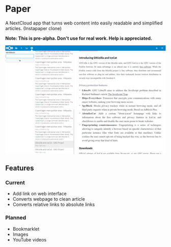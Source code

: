 # Paper
A NextCloud app that turns web content into easily readable and simplified articles. (Instapaper clone)

**Note: This is pre-alpha. Don't use for real work. Help is appreciated.**

![](https://github.com/andreasjacobsen93/Paper/raw/master/screenshot.PNG)

## Features

### Current
* Add link on web interface
* Converts webpage to clean article
* Converts relative links to absolute links

### Planned
* Bookmarklet
* Images
* YouTube videos
